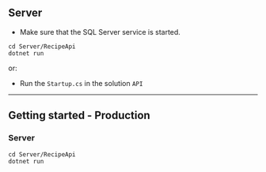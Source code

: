 ## Server

- Make sure that the SQL Server service is started.

```
cd Server/RecipeApi
dotnet run
```

or:
- Run the `Startup.cs` in the solution `API`

---

## Getting started -  Production

### Server

```
cd Server/RecipeApi
dotnet run
```
